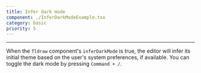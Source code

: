 ```yaml
---
title: Infer dark mode
component: ./InferDarkModeExample.tsx
category: basic
priority: 5
---
```




---

When the `Tldraw` component's `inferDarkMode` is true, the editor will infer its initial theme based on the user's system preferences, if available. You can toggle the dark mode by pressing `Command + /`.
